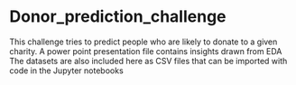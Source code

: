 # Donor_prediction_challenge
This challenge tries to predict people who are likely to donate to a given charity. A power point presentation file contains insights drawn from EDA
The datasets are also included here as CSV files that can be imported with code in the Jupyter notebooks
